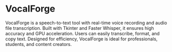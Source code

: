 # VocalForge
VocalForge is a speech-to-text tool with real-time voice recording and audio file transcription. Built with Tkinter and Faster Whisper, it ensures high accuracy and GPU acceleration. Users can easily transcribe, format, and copy text. Designed for efficiency, VocalForge is ideal for professionals, students, and content creators.
